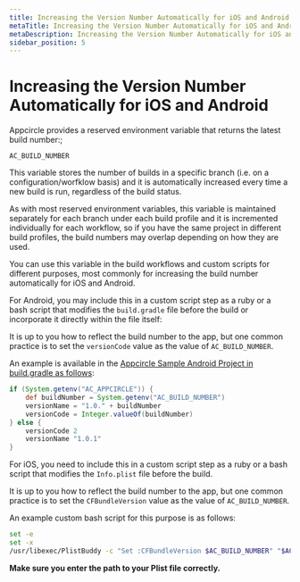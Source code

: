 ```yaml
---
title: Increasing the Version Number Automatically for iOS and Android
metaTitle: Increasing the Version Number Automatically for iOS and Android
metaDescription: Increasing the Version Number Automatically for iOS and Android
sidebar_position: 5
---
```

# Increasing the Version Number Automatically for iOS and Android

Appcircle provides a reserved environment variable that returns the latest build number:;

`AC_BUILD_NUMBER`

This variable stores the number of builds in a specific branch (i.e. on a configuration/worfklow basis) and it is automatically increased every time a new build is run, regardless of the build status.

As with most reserved environment variables, this variable is maintained separately for each branch under each build profile and it is incremented individually for each workflow, so if you have the same project in different build profiles, the build numbers may overlap depending on how they are used.

You can use this variable in the build workflows and custom scripts for different purposes, most commonly for increasing the build number automatically for iOS and Android.



For Android, you may include this in a custom script step as a ruby or a bash script that modifies the `build.gradle` file before the build or incorporate it directly within the file itself:

It is up to you how to reflect the build number to the app, but one common practice is to set the `versionCode` value as the value of `AC_BUILD_NUMBER`.

An example is available in the [Appcircle Sample Android Project in build.gradle as follows](https://github.com/appcircleio/appcircle-sample-android/blob/master/app/build.gradle#L12):

```groovy
if (System.getenv("AC_APPCIRCLE")) {
    def buildNumber = System.getenv("AC_BUILD_NUMBER")
    versionName = "1.0." + buildNumber
    versionCode = Integer.valueOf(buildNumber)
} else {
    versionCode 2
    versionName "1.0.1"
}
```



For iOS, you need to include this in a custom script step as a ruby or a bash script that modifies the `Info.plist` file before the build.

It is up to you how to reflect the build number to the app, but one common practice is to set the `CFBundleVersion` value as the value of `AC_BUILD_NUMBER`.

An example custom bash script for this purpose is as follows:

```bash
set -e
set -x
/usr/libexec/PlistBuddy -c "Set :CFBundleVersion $AC_BUILD_NUMBER" "$AC_REPOSITORY_DIR/<path-to-plist>/Info.plist"
```

**Make sure you enter the path to your Plist file correctly.**

